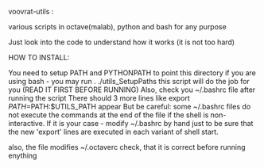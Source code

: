 voovrat-utils : 

various scripts in octave(malab), python and bash for any purpose

Just look into the code to understand how it works (it is not too hard)

HOW TO INSTALL:

You need to setup PATH and PYTHONPATH to point this directory
if you are using bash - you may run 
  . ./utils_SetupPaths
this script will do the job for you (READ IT FIRST BEFORE RUNNING)
Also, check you ~/.bashrc file after running the script
There should 3 more lines like export $PATH=$PATH:$UTILS_PATH appear
But be careful:  some ~/.bashrc files do not execute the commands at the end of the file if the shell is non-interactive.
If it is your case - modify ~/.bashrc by hand just to be sure that the new 'export' lines are executed in each variant of shell start.

also, the file modifies ~/.octaverc
check, that it is correct before running enything

